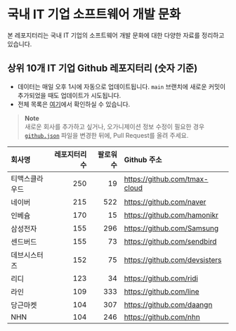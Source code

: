 # 국내 IT 기업 소프트웨어 개발 문화
본 레포지터리는 국내 IT 기업의 소프트웨어 개발 문화에 대한 다양한 자료를 정리하고 있습니다.

## 상위 10개 IT 기업 Github 레포지터리 (숫자 기준)

- 데이터는 매일 오후 1시에 자동으로 업데이트됩니다. `main` 브랜치에 새로운 커밋이 추가되었을 때도 업데이트가 시도됩니다.
- 전체 목록은 [여기](./github.md)에서 확인하실 수 있습니다.

> **Note**<br />
> 새로운 회사를 추가하고 싶거나, 오가니제이션 정보 수정이 필요한 경우 [`github.json`](./github.json) 파일을 변경한 뒤에, Pull Request를 올려 주세요.

<!-- MARKDOWN_TABLE(GITHUB): START -->

| **회사명** | **레포지터리 수** | **팔로워 수** | **Github 주소** |
|:---|---:|---:|:---|
| 티맥스클라우드 | 250 | 19 | https://github.com/tmax-cloud |
| 네이버 | 215 | 522 | https://github.com/naver |
| 인베슘 | 170 | 15 | https://github.com/hamonikr |
| 삼성전자 | 155 | 296 | https://github.com/Samsung |
| 센드버드 | 155 | 73 | https://github.com/sendbird |
| 데브시스터즈 | 152 | 75 | https://github.com/devsisters |
| 리디 | 123 | 34 | https://github.com/ridi |
| 라인 | 109 | 333 | https://github.com/line |
| 당근마켓 | 104 | 307 | https://github.com/daangn |
| NHN | 104 | 246 | https://github.com/nhn |

<!-- MARKDOWN_TABLE(GITHUB): END -->
